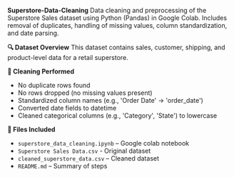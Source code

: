 **Superstore-Data-Cleaning**
Data cleaning and preprocessing of the Superstore Sales dataset using Python (Pandas) in Google Colab. Includes removal of duplicates, handling of missing values, column standardization, and date parsing.

**🔍 Dataset Overview**
This dataset contains sales, customer, shipping, and product-level data for a retail superstore.

**🧹 Cleaning Performed**
- No duplicate rows found
- No rows dropped (no missing values present)
- Standardized column names (e.g., 'Order Date' → 'order_date')
- Converted date fields to datetime
- Cleaned categorical columns (e.g., 'Category', 'State') to lowercase

**📁 Files Included**
- `superstore_data_cleaning.ipynb` – Google colab notebook
- `Superstore Sales Data.csv` - Original dataset
- `cleaned_superstore_data.csv` – Cleaned dataset
- `README.md` – Summary of steps

